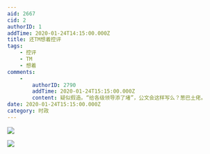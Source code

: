 ```yaml
---
aid: 2667
cid: 2
authorID: 1
addTime: 2020-01-24T14:15:00.000Z
title: 还TM想着控评
tags:
    - 控评
    - TM
    - 想着
comments:
    -
        authorID: 2790
        addTime: 2020-01-24T15:15:00.000Z
        content: 疑似假造。“给各级领导添了堵”，公文会这样写么？葱巴土佬。
date: 2020-01-24T15:15:00.000Z
category: 时政
---
```


![](https://i.loli.net/2020/01/24/ZzugDsiJSndYqe7.jpg)

![](https://i.loli.net/2020/01/24/aq1Aw3DMBPUvs8f.jpg)
